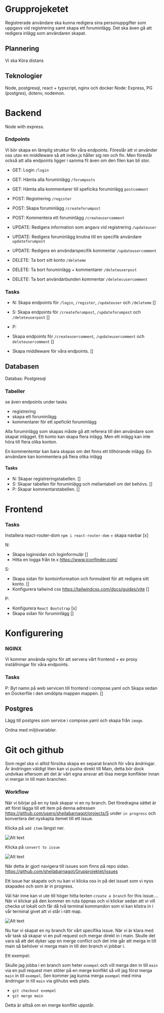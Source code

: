 # Grupprojeketet

Registrerade användare ska kunna redigera sina personuppgifter som uppgavs vid registrering samt skapa ett foruminlägg.
Det ska även gå att redigera inlägg som användaren skapat.

## Plannering

Vi ska Köra distans

## Teknologier

Node, postgresql, react + typscript, nginx och docker
Node: Express, PG (postgres), dotenv, nodemon.

# Backend

Node with express.

### Endpoints

Vi bör skapa en lämplig struktur för våra endpoints. Föreslår att vi använder oss utav en middleware så att index.js håller sig ren och fin. Men föreslår också att alla endpoints ligger i samma fil även om den filen kan bli stor.

- GET: Login `/login`
- GET: Hämta alla foruminlägg `/forumposts`
- GET: Hämta alla kommentarer till speficika foruminlägg `postcomment`

- POST: Registrering `/register`
- POST: Skapa foruminlägg `/createforumpost`
- POST: Kommentera ett foruminlägg `/createusercomment`

- UPDATE: Redigera information som angavs vid registrering `/updateuser`
- UPDATE: Redigera foruminlägg knutna till en specifik användare `updateforumpost`
- UPDATE: Redigera en användarspecifik kommentar `/updateusercomment`

- DELETE: Ta bort sitt konto `/deleteme`
- DELETE: Ta bort foruminlägg + kommentarer `/deleteuserpost`
- DELETE: Ta bort användarbunden kommentar `/deletecusercomment`

### Tasks

- N: Skapa endpoints för `/login`, `/register`, `/updateuser` och `/deleteme` []

- S: Skapa endpoints för `/createforumpost`, `/updateforumpost` och `/deleteuserpost` []

- P:

- Skapa endpoints för `/createusercomment`, `/updateusercomment` och `deleteusercomment`
  []
- Skapa middleware för våra endpoints. []

## Databasen

Databas: Postgresql

### Tabeller

se även endpoints under tasks

- registrering
- skapa ett foruminlägg
- kommentarer för ett speficikt foruminlägg

Alla foruminlägg som skapas måste gå att referera till den användare som skapat inlägget. Ett konto kan skapa flera inlägg. Men ett inlägg kan inte höra till flera olika konton.

En kommententar kan bara skapas om det finns ett tillhörande inlägg. En användare kan kommentera på flera olika inlägg

#### Tasks

- N: Skapar registreringstabellen. []
- S: Skapar tabellen för foruminlägg och mellantabell om det behövs. []
- P: Skapar kommentarstabellen. []

# Frontend

### Tasks

Installera react-router-dom `npm i react-router-dom` + skapa navbar [x]

N:

- Skapa loginsidan och loginformulär []
- Hitta en logga från te.x https://www.iconfinder.com/

S:

- Skapa sidan för kontoinformation och formuläret för att redigera sitt konto. []
- Konfigurera tailwind css https://tailwindcss.com/docs/guides/vite []

P:

- Konfigurera `React Bootstrap` [x]
- Skapa sidan för foruminlägg []

# Konfigurering

### NGINX

Vi kommer använda nginx för att servera vårt frontend + ev proxy inställningar för våra endpoints.

### Tasks

P: Byt namn på web servicen till frontend i compose.yaml och Skapa sedan en Dockerfile i den omdöpta mappen mappen. []

## Postgres

Lägg till postgres som service i compose.yaml och skapa från `image`.

Ordna med miljövariabler.

# Git och github

Som regel ska vi alltid försöka skapa en separat branch för våra ändringar. Är ändringen väldigt liten kan vi pusha direkt till Main, detta bör dock undvikas eftersom att det är vårt egna ansvar att lösa merge konflikter innan vi mergar in till main branchen.

### Workflow

När vi börjar på en ny task skapar vi en ny branch. Det föredragna sättet är att först lägga till ett item på denna adressen https://github.com/users/sheilabarnagot/projects/5 under `in progress` och konvertera det nyskapta itemet till ett issue.

Klicka på `add item` längst ner.

![Alt text](./assets/first.png?raw=true "Title")

Klicka på `convert to issue`

![Alt text](./assets/second.png?raw=true "Title")

När detta är gjort navigera till issues som finns på repo sidan. https://github.com/sheilabarnagot/Grupprojektet/issues

Ett issue har skapats och nu kan vi klicka oss in på det issuet som vi nyss skapades och som är in progress.

Väl här inne kan vi ute till höger hitta texten `create a branch` for this issue.... När vi klickar på den kommer en ruta öppnas och vi klickar sedan att vi vill checka ut lokalt och får då två terminal kommandon som vi kan klistra in i vår terminal givet att vi står i rätt map.

![Alt text](./assets/fourth.png?raw=true "Title")

Nu har vi skapat en ny branch för vårt specifika issue. När vi är klara med vår task så skapar vi en pull request och mergar direkt in i main. Skulle det vara så att det dyker upp en merge conflict och det inte går att merga in till main så behöver vi merga main in till den branch vi jobbar i.

Ett exempel:

Skulle jag jobba i en branch som heter `exempel` och vill merga den in till `main` via en pull request men stöter på en merge konflikt så vill jag först merga `main` in till `exempel`. Sen kommer jag kunna merga `exempel` med mina ändringar in till `main` via githubs web plats.

- `git checkout exempel`
- `git merge main`

Detta är alltså om en merge konflikt uppstår.
